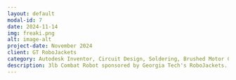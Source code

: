 ```yaml
---
layout: default
modal-id: 7
date: 2024-11-14
img: freaki.png
alt: image-alt
project-date: November 2024
client: GT RoboJackets
category: Autodesk Inventor, Circuit Design, Soldering, Brushed Motor Control and Construction
description: 3lb Combat Robot sponsored by Georgia Tech's RoboJackets. This robot has an in-built hub motor for the drum spinner and four-wheel drive for maximum maneuverability. The hub motor uses the 2836 Brushless Motor (1500kV) from HOBBYWING paired with a Luminer 51A ESC. The drivetrain is powered by the Repeat Robotics Drive Max V2 motor and gearbox combo. Robot control is achieved through the Flysky FS2A over PWM. The entire robot is powered by a 3S (11.1 V) 930mAh LiPo battery. 
---
```

